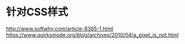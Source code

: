 # 针对CSS样式

http://www.softwhy.com/article-8365-1.html
https://www.quirksmode.org/blog/archives/2010/04/a_pixel_is_not.html    